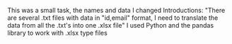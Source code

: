 This was a small task, the names and data I changed
Introductions:
"There are several .txt files with data in "id,email" format, I need to translate the data from all the .txt's into one .xlsx file"
I used Python and the pandas library to work with .xlsx type files
